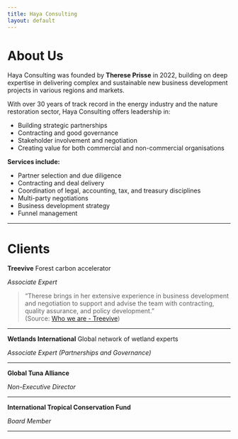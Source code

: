 ```yaml
---
title: Haya Consulting
layout: default
---
```


# <a name="about-us"></a>About Us

Haya Consulting was founded by **Therese Prisse** in 2022, building on deep expertise in delivering complex and sustainable new business development projects in various regions and markets.

With over 30 years of track record in the energy industry and the nature restoration sector, Haya Consulting offers leadership in:

- Building strategic partnerships  
- Contracting and good governance  
- Stakeholder involvement and negotiation  
- Creating value for both commercial and non-commercial organisations

**Services include:**

- Partner selection and due diligence  
- Contracting and deal delivery  
- Coordination of legal, accounting, tax, and treasury disciplines  
- Multi-party negotiations  
- Business development strategy  
- Funnel management


---

# <a name="clients"></a>Clients



**Treevive** Forest carbon accelerator
  
*Associate Expert*
> “Therese brings in her extensive experience in business development and negotiation to support and advise the team with contracting, quality assurance, and policy development.”  
(Source: [Who we are - Treevive](https://treevive.earth/about-us/))

----

**Wetlands International** Global network of wetland experts
  
*Associate Expert (Partnerships and Governance)*

---


**Global Tuna Alliance**
  
*Non-Executive Director*

---

**International Tropical Conservation Fund**
  
*Board Member*

---
